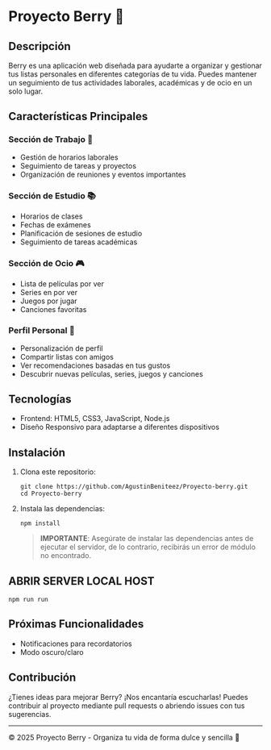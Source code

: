 # Proyecto Berry 🍓

## Descripción

Berry es una aplicación web diseñada para ayudarte a organizar y gestionar tus listas personales en diferentes categorías de tu vida. Puedes mantener un seguimiento de tus actividades laborales, académicas y de ocio en un solo lugar.

## Características Principales

### Sección de Trabajo 💼
- Gestión de horarios laborales
- Seguimiento de tareas y proyectos
- Organización de reuniones y eventos importantes

### Sección de Estudio 📚
- Horarios de clases
- Fechas de exámenes
- Planificación de sesiones de estudio
- Seguimiento de tareas académicas

### Sección de Ocio 🎮
- Lista de películas por ver
- Series en por ver
- Juegos por jugar
- Canciones favoritas

### Perfil Personal 👤
- Personalización de perfil
- Compartir listas con amigos
- Ver recomendaciones basadas en tus gustos
- Descubrir nuevas películas, series, juegos y canciones

## Tecnologías

- Frontend: HTML5, CSS3, JavaScript, Node.js
- Diseño Responsivo para adaptarse a diferentes dispositivos

## Instalación
1. Clona este repositorio:
   ```
   git clone https://github.com/AgustinBeniteez/Proyecto-berry.git
   cd Proyecto-berry
   ```

2. Instala las dependencias:
   ```
   npm install
   ```
   
   > **IMPORTANTE**: Asegúrate de instalar las dependencias antes de ejecutar el servidor, de lo contrario, recibirás un error de módulo no encontrado.

## ABRIR SERVER LOCAL HOST
   ```
   npm run run
   ```
## Próximas Funcionalidades

- Notificaciones para recordatorios
- Modo oscuro/claro

## Contribución

¿Tienes ideas para mejorar Berry? ¡Nos encantaría escucharlas! Puedes contribuir al proyecto mediante pull requests o abriendo issues con tus sugerencias.

---

© 2025 Proyecto Berry - Organiza tu vida de forma dulce y sencilla 🍓